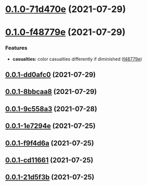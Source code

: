 # [0.1.0-71d470e](https://github.com/Mejari/kw_warfare/compare/v0.1.0-f48779e...v0.1.0-71d470e) (2021-07-29)




# [0.1.0-f48779e](https://github.com/Mejari/kw_warfare/compare/v0.0.1-dd0afc0...v0.1.0-f48779e) (2021-07-29)


### Features

* **casualties:** color casualties differently if diminished ([f48779e](https://github.com/Mejari/kw_warfare/commit/f48779e))




## [0.0.1-dd0afc0](https://github.com/Mejari/kw_warfare/compare/v0.0.1-8bbcaa8...v0.0.1-dd0afc0) (2021-07-29)




## [0.0.1-8bbcaa8](https://github.com/Mejari/kw_warfare/compare/v0.0.1-9c558a3...v0.0.1-8bbcaa8) (2021-07-29)




## [0.0.1-9c558a3](https://github.com/Mejari/kw_warfare/compare/v0.0.1-1e7294e...v0.0.1-9c558a3) (2021-07-28)




## [0.0.1-1e7294e](https://github.com/Mejari/kw_warfare/compare/v0.0.1-f9f4d6a...v0.0.1-1e7294e) (2021-07-25)




## [0.0.1-f9f4d6a](https://github.com/Mejari/kw_warfare/compare/v0.0.1-cd11661...v0.0.1-f9f4d6a) (2021-07-25)




## [0.0.1-cd11661](https://github.com/Mejari/kw_warfare/compare/v0.0.1-21d5f3b...v0.0.1-cd11661) (2021-07-25)




## [0.0.1-21d5f3b](https://github.com/Mejari/kw_warfare/compare/0.0.0...v0.0.1-21d5f3b) (2021-07-25)




